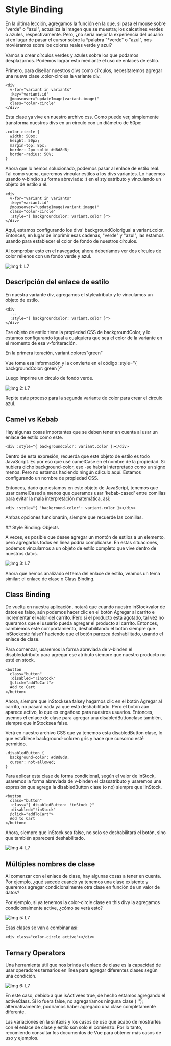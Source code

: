 # Style Binding

En la última lección, agregamos la función en la que, si pasa el mouse sobre "verde" o "azul", actualiza la imagen que se muestra; los calcetines verdes o azules, respectivamente. Pero, ¿no sería mejor la experiencia del usuario si en lugar de pasar el cursor sobre la *palabra "*verde" o "azul", nos moviéramos sobre los colores reales verde y azul?

Vamos a crear círculos verdes y azules sobre los que podamos desplazarnos. Podemos lograr esto mediante el uso de enlaces de estilo.

Primero, para diseñar nuestros divs como círculos, necesitaremos agregar una nueva clase .color-circlea la variante div.

````
<div 
  v-for="variant in variants" 
  :key="variant.id" 
  @mouseover="updateImage(variant.image)" 
  class="color-circle" 
</div>
````

Esta clase ya vive en nuestro archivo css. Como puede ver, simplemente transforma nuestros divs en un círculo con un diámetro de 50px:

````
.color-circle {
  width: 50px;
  height: 50px;
  margin-top: 8px;
  border: 2px solid #d8d8d8;
  border-radius: 50%;
} 
````

Ahora que lo hemos solucionado, podemos pasar al enlace de estilo real. Tal como suena, queremos vincular estilos a los divs variantes. Lo hacemos usando v-bind(o su forma abreviada: :) en el styleatributo y vinculando un objeto de estilo a él.

````
<div 
  v-for="variant in variants" 
  :key="variant.id" 
  @mouseover="updateImage(variant.image)" 
  class="color-circle" 
  :style="{ backgroundColor: variant.color }">
</div>
````

Aquí, estamos configurando los divs' backgroundColorigual a variant.color. Entonces, en lugar de imprimir esas cadenas, "verde" y "azul", las estamos usando para establecer el color de fondo de nuestros círculos.

Al comprobar esto en el navegador, ahora deberíamos ver dos círculos de color rellenos con un fondo verde y azul.

![Img 1: L7](https://firebasestorage.googleapis.com/v0/b/vue-mastery.appspot.com/o/flamelink%2Fmedia%2F1.opt.1596508327829.jpg?alt=media&token=4bd3d263-5206-41b1-ab84-423898344ce7)

## Descripción del enlace de estilo

En nuestra variante div, agregamos el styleatributo y le vinculamos un objeto de estilo.

````
<div 
  ...
  :style="{ backgroundColor: variant.color }">
</div>
````

Ese objeto de estilo tiene la propiedad CSS de backgroundColor, y lo estamos configurando igual a cualquiera que sea el color de la variante en el momento de esa v-foriteración.

En la primera iteración, variant.colores"green"

Vue toma esa información y la convierte en el código :style="{ backgroundColor: green }"

Luego imprime un círculo de fondo verde.

![Img 2: L7](https://firebasestorage.googleapis.com/v0/b/vue-mastery.appspot.com/o/flamelink%2Fmedia%2F2.opt.1596508327830.jpg?alt=media&token=a2911bd5-816e-4c4f-9345-90b127f9e87b)

Repite este proceso para la segunda variante de color para crear el círculo azul.

## Camel vs Kebab

Hay algunas cosas importantes que se deben tener en cuenta al usar un enlace de estilo como este.

````
<div :style="{ backgroundColor: variant.color }></div>
````

Dentro de esta expresión, recuerda que este objeto de estilo es todo JavaScript. Es por eso que usé camelCase en el nombre de la propiedad. Si hubiera dicho background-color, eso -se habría interpretado como un signo menos. Pero no estamos haciendo ningún cálculo aquí. Estamos configurando un nombre de propiedad CSS.

Entonces, dado que estamos en este objeto de JavaScript, tenemos que usar camelCased a menos que queramos usar 'kebab-cased' entre comillas para evitar la mala interpretación matemática, así:

````
<div :style="{ 'background-color': variant.color }></div>
````

Ambas opciones funcionarán, siempre que recuerde las comillas.

## Style Binding: Objects

A veces, es posible que desee agregar un montón de estilos a un elemento, pero agregarlos todos en línea podría complicarse. En estas situaciones, podemos vincularnos a un objeto de estilo completo que vive dentro de nuestros datos.

![Img 3: L7](https://firebasestorage.googleapis.com/v0/b/vue-mastery.appspot.com/o/flamelink%2Fmedia%2F3.opt.1596553374683.jpg?alt=media&token=23c433ad-cef5-4201-ad9b-0bec14c625c2)

Ahora que hemos analizado el tema del enlace de estilo, veamos un tema similar: el enlace de clase o Class Binding.

## Class Binding

De vuelta en nuestra aplicación, notará que cuando nuestro inStockvalor de datos es falso, aún podemos hacer clic en el botón Agregar al carrito e incrementar el valor del carrito. Pero si el producto está agotado, tal vez no queramos que el usuario pueda agregar el producto al carrito. Entonces, cambiemos este comportamiento, deshabilitando el botón siempre que inStockesté falseY haciendo que el botón parezca deshabilitado, usando el enlace de clase.

Para comenzar, usaremos la forma abreviada de v-binden el disabledatributo para agregar ese atributo siempre que nuestro producto no esté en stock.

````
<button 
  class="button" 
  :disabled="!inStock" 
  @click="addToCart">
  Add to Cart
</button>
````

Ahora, siempre que inStocksea falsey hagamos clic en el botón Agregar al carrito, no pasará nada ya que está deshabilitado. Pero el botón aún aparece activo, lo que es engañoso para nuestros usuarios. Entonces, usemos el enlace de clase para agregar una disabledButtonclase también, siempre que inStocksea false.

Verá en nuestro archivo CSS que ya tenemos esta disabledButton clase, lo que establece background-coloren gris y hace que cursorno esté permitido.


````
.disabledButton {
  background-color: #d8d8d8;
  cursor: not-allowed;
}
````

Para aplicar esta clase de forma condicional, según el valor de inStock, usaremos la forma abreviada de v-binden el classatributo y usaremos una expresión que agrega la disabledButton clase (o no) siempre que !inStock.


````
<button 
  class="button" 
  :class="{ disabledButton: !inStock }" 
  :disabled="!inStock" 
  @click="addToCart">
  Add to Cart
</button>
````

Ahora, siempre que inStock sea false, no solo se deshabilitará el botón, sino que también aparecerá deshabilitado.


![Img 4: L7](https://firebasestorage.googleapis.com/v0/b/vue-mastery.appspot.com/o/flamelink%2Fmedia%2F4.opt.1596553374684.jpg?alt=media&token=0980e0fd-af27-4a8a-8fe6-0efbdbe484d3)

## Múltiples nombres de clase


Al comenzar con el enlace de clase, hay algunas cosas a tener en cuenta. Por ejemplo, ¿qué sucede cuando ya tenemos una clase existente y queremos agregar condicionalmente otra clase en función de un valor de datos?

Por ejemplo, si ya tenemos la color-circle clase en this divy la agregamos condicionalmente active, ¿cómo se verá esto?


![Img 5: L7](https://firebasestorage.googleapis.com/v0/b/vue-mastery.appspot.com/o/flamelink%2Fmedia%2F5.opt.1596553385537.jpg?alt=media&token=313ea26d-a88c-4c7a-ae31-7a97d369f5d5)


Esas clases se van a combinar así:

````
<div class="color-circle active"></div>
````

## Ternary Operators

Una herramienta útil que nos brinda el enlace de clase es la capacidad de usar operadores ternarios en línea para agregar diferentes clases según una condición.


![Img 6: L7](https://firebasestorage.googleapis.com/v0/b/vue-mastery.appspot.com/o/flamelink%2Fmedia%2F6.opt.jpg?alt=media&token=d6bd4ce3-1ea6-4bf1-aeaa-f169e60c2cb0)


En este caso, debido a que isActivees true, de hecho estamos agregando el activeClass. Si lo fuera false, no agregaríamos ninguna clase ( ''); alternativamente, podríamos haber agregado una clase completamente diferente.

Las variaciones en la sintaxis y los casos de uso que acabo de mostrarles con el enlace de clase y estilo son solo el comienzo. Por lo tanto, recomiendo consultar los documentos de Vue para obtener más casos de uso y ejemplos.









